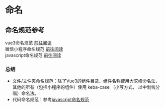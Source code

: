 # 命名

## 命名规范参考

vue3命名规范 [前往阅读](./vue3.md#一、vue3-基础规范) <br />
微信小程序命名规范 [前往阅读](./miniapp.md#一、小程序-基础规范) <br />
javascript命名规范 [前往阅读](./javascript.md#命名) <br />

### 总结

- 文件/文件夹命名规范：除了Vue3的组件目录、组件名称使用大驼峰命名法，其他的所有（包括小程序的组件）使用 keba-case （小写方式， 以中划线分隔）命名法。<br />
- 代码命名规范：参考[javascript命名规范](./javascript.md#命名)
